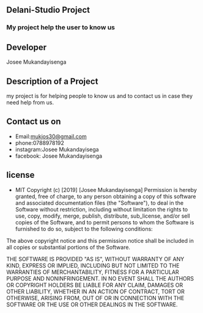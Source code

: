 ## Delani-Studio Project

### My project help the user  to know us 

## Developer

Josee Mukandayisenga

## Description of a Project
my project  is for helping people to know us and to contact us in case they need help from us.
## Contact us on
+ Email:mukjos30@gmail.com
+ phone:0788978192
+ instagram:Josee Mukandayisega
+ facebook: Josee Mukandayisenga
 ## license
+ MIT Copyright (c) [2019] [Josee Mukandayisenga]
Permission is hereby granted, free of charge, to any person obtaining a copy of this software and associated documentation files (the "Software"), to deal in the Software without restriction, including without limitation the rights to use, copy, modify, merge, publish, distribute, sub_license, and/or sell copies of the Software, and to permit persons to whom the Software is furnished to do so, subject to the following conditions:

The above copyright notice and this permission notice shall be included in all copies or substantial portions of the Software.

THE SOFTWARE IS PROVIDED "AS IS", WITHOUT WARRANTY OF ANY KIND, EXPRESS OR IMPLIED, INCLUDING BUT NOT LIMITED TO THE WARRANTIES OF MERCHANTABILITY, FITNESS FOR A PARTICULAR PURPOSE AND NONINFRINGEMENT. IN NO EVENT SHALL THE AUTHORS OR COPYRIGHT HOLDERS BE LIABLE FOR ANY CLAIM, DAMAGES OR OTHER LIABILITY, WHETHER IN AN ACTION OF CONTRACT, TORT OR OTHERWISE, ARISING FROM, OUT OF OR IN CONNECTION WITH THE SOFTWARE OR THE USE OR OTHER DEALINGS IN THE SOFTWARE.